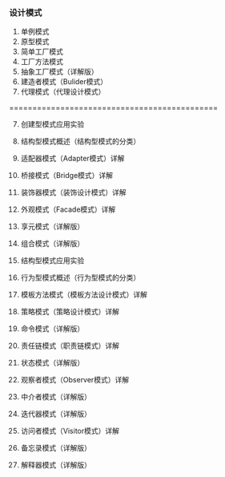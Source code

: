 ### 设计模式

1. 单例模式
2. 原型模式
3. 简单工厂模式
4. 工厂方法模式
5. 抽象工厂模式（详解版）
6. 建造者模式（Bulider模式）
7. 代理模式（代理设计模式）

=============================================

   

7. 创建型模式应用实验
8. 结构型模式概述（结构型模式的分类）

10. 适配器模式（Adapter模式）详解
11. 桥接模式（Bridge模式）详解
12. 装饰器模式（装饰设计模式）详解
13. 外观模式（Facade模式）详解
14. 享元模式（详解版）
15. 组合模式（详解版）
16. 结构型模式应用实验
17. 行为型模式概述（行为型模式的分类）
18. 模板方法模式（模板方法设计模式）详解
19. 策略模式（策略设计模式）详解
20. 命令模式（详解版）
21. 责任链模式（职责链模式）详解
22. 状态模式（详解版）
23. 观察者模式（Observer模式）详解
24. 中介者模式（详解版）
25. 迭代器模式（详解版）
26. 访问者模式（Visitor模式）详解
27. 备忘录模式（详解版）
28. 解释器模式（详解版）
